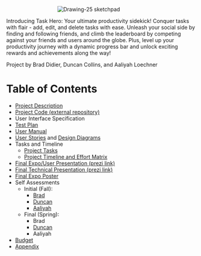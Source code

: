 &emsp;&emsp; &emsp; &emsp; &emsp; &emsp;&emsp; &emsp;     ![Drawing-25 sketchpad](https://github.com/Deegee13244/Senior-Design/assets/75388877/ee82847d-f942-4858-82b2-74589abf86db)

Introducing Task Hero: Your ultimate productivity sidekick! Conquer tasks with flair - add, edit, and delete tasks with ease. Unleash your social side by finding and following friends, and climb the leaderboard by competing against your friends and users around the globe. Plus, level up your productivity journey with a dynamic progress bar and unlock exciting rewards and achievements along the way!

Project by Brad Didier, Duncan Collins, and Aaliyah Loechner

# Table of Contents
* [Project Description](Project-Description.md)
* [Project Code (external repository)](https://github.com/duncan222/TASKHEROAPI)
* User Interface Specification
* [Test Plan](Design-Submissions/Test-Plan.pdf)
* [User Manual](Design-Submissions/User-Docs.md)
* [User Stories](Design-Submissions/UserStories.md) and [Design Diagrams](Design-Submissions/Design-Diagrams.png)
* Tasks and Timeline
  * [Project Tasks](Design-Submissions/TaskList.md)
  * [Project Timeline and Effort Matrix](Design-Submissions/Timeline-Milestones-and-Effort-Matrix.pdf)
* [Final Expo/User Presentation (prezi link)](https://prezi.com/view/WSnXnDEXf5VbXeklmjLc/)
* [Final Technical Presentation (prezi link)](https://prezi.com/view/JscGhY7grohseQZjhgn3/)
* [Final Expo Poster](Task_Hero_Expo_Poster.pdf)
* Self Assessments
  * Initial (Fall):
    * [Brad](Individual-Essay-Assessment/Individual-Essay-Brad.md)
    * [Duncan](Individual-Essay-Assessment/Capstone-Essay.pdf)
    * [Aaliyah](Individual-Essay-Assessment/Aaliyah-Loechner-Individual-Essay.pdf)
  * Final (Spring):
    * Brad
    * [Duncan](Individual-Essay-Assessment/final-assessment-duncan.md)
    * Aaliyah
* [Budget](budget.md)
* [Appendix](Appendix.md)
